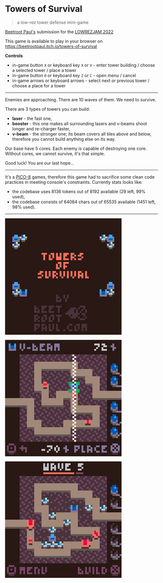 # Towers of Survival

> a low-rez tower defense mini-game

[Beetroot Paul\'s](https://beetrootpaul.com) submission for the [LOWREZJAM 2022](https://itch.io/jam/lowrezjam-2022)

This game is available to play in your browser on https://beetrootpaul.itch.io/towers-of-survival

**Controls**

- in-game button `X` or keyboard key `X` or `V` - enter tower building / choose a selected tower / place a tower
- in-game button `O` or keyboard key `Z` or `C` - open menu / cancel
- in-game arrows or keyboard arrows - select next or previous tower / choose a place for a tower

---

Enemies are approaching. There are 10 waves of them. We need to survive.

There are 3 types of towers you can build:

- **laser** - the fast one,
- **booster** - this one makes all surrounding lasers and v-beams shoot longer and re-charger faster,
- **v-beam** - the stronger one; its beam covers all tiles above and below, therefore you cannot build anything else on
  its way.

Our base have 5 cores. Each enemy is capable of destroying one core. Without cores, we cannot survive, it's that simple.

Good luck! You are our last hope…

---

It's a [PICO-8](https://www.lexaloffle.com/pico-8.php) games, therefore this game had to sacrifice some clean code practices in meeting console's constraints. Currently stats looks like:

- the codebase uses 8136 tokens out of 8192 available (29 left, 99% used),
- the codebase consists of 64084 chars out of 65535 available (1451 left, 98% used).

---

![](./screenshots/2022-08-12_title.png)

![](./screenshots/2022-08-12_placement.png)

![](./screenshots/2022-08-12_wave.png)

